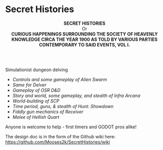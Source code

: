 # Secret Histories

<p align="center">
<b>SECRET HISTORIES</b><br>
Or<br>
<b>CURIOUS HAPPENINGS SURROUNDING THE SOCIETY OF HEAVENLY KNOWLEDGE CIRCA THE YEAR 1900 AS TOLD BY VARIOUS PARTIES CONTEMPORARY TO SAID EVENTS, VOL I.</b>
</p>
<br>
<br>

Simulationist dungeon delving

* _Controls and some gameplay of Alien Swarm_
* _Same for Delver_
* _Gameplay of OSR D&D_
* _Story and world, some gameplay, and stealth of Infra Arcana_
* _World-building of SCP_
* _Time period, guns, & stealth of Hunt: Showdown_
* _Fiddly gun mechanics of Receiver_
* _Melee of Hellish Quart_


Anyone is welcome to help - first timers and GODOT pros alike!

The design doc is in the form of the Github wiki here: https://github.com/Mooses2k/SecretHistories/wiki

